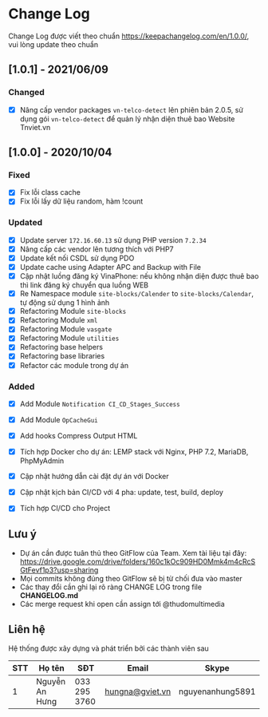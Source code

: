 # Change Log

Change Log được viết theo chuẩn https://keepachangelog.com/en/1.0.0/, vui lòng update theo chuẩn

## [1.0.1] - 2021/06/09
### Changed
- [x] Nâng cấp vendor packages `vn-telco-detect` lên phiên bản 2.0.5, sử dụng gói `vn-telco-detect` để quản lý nhận diện thuê bao Website Tnviet.vn



## [1.0.0] - 2020/10/04
### Fixed
- [x] Fix lỗi class cache
- [x] Fix lỗi lấy dữ liệu random, hàm !count

### Updated
- [x] Update server `172.16.60.13` sử dụng PHP version `7.2.34`
- [x] Nâng cấp các vendor lên tương thích với PHP7
- [x] Update kết nối CSDL sử dụng PDO
- [x] Update cache using Adapter APC and Backup with File
- [x] Cập nhật luồng đăng ký VinaPhone: nếu không nhận diện được thuê bao thì link đăng ký chuyển qua luồng WEB
- [x] Re Namespace module `site-blocks/Calender` to `site-blocks/Calendar`, tự động sử dụng 1 hình ảnh 
- [x] Refactoring Module `site-blocks`
- [x] Refactoring Module `xml`
- [x] Refactoring Module `vasgate`
- [x] Refactoring Module `utilities`
- [x] Refactoring base helpers
- [x] Refactoring base libraries
- [x] Refactor các module trong dự án

### Added
- [x] Add Module `Notification CI_CD_Stages_Success`
- [x] Add Module `OpCacheGui`
- [x] Add hooks Compress Output HTML
- [x] Tích hợp Docker cho dự án: LEMP stack với Nginx, PHP 7.2, MariaDB, PhpMyAdmin
- [x] Cập nhật hướng dẫn cài đặt dự án với Docker
- [x] Cập nhật kịch bản CI/CD với 4 pha: update, test, build, deploy
- [x] Tích hợp CI/CD cho Project


## Lưu ý
- Dự án cần được tuân thủ theo GitFlow của Team. Xem tài liệu tại đây: https://drive.google.com/drive/folders/160c1kOc909HD0Mmk4m4cRcSGtFevf1p3?usp=sharing
- Mọi commits không đúng theo GitFlow sẽ bị từ chối đưa vào master
- Các thay đổi cần ghi lại rõ ràng CHANGE LOG trong file **CHANGELOG.md**
- Các merge request khi open cần assign tới @thudomultimedia

## Liên hệ
Hệ thống được xây dựng và phát triển bởi các thành viên sau

| STT  | Họ tên         | SĐT           | Email           | Skype            |
| ---- | -------------- | ------------- | --------------- | ---------------- |
| 1    | Nguyễn An Hưng | 033 295 3760  | hungna@gviet.vn | nguyenanhung5891 |


